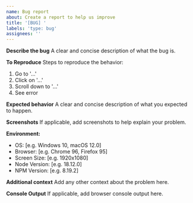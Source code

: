 ```yaml
---
name: Bug report
about: Create a report to help us improve
title: '[BUG] '
labels: 'type: bug'
assignees: ''
---
```


**Describe the bug**
A clear and concise description of what the bug is.

**To Reproduce**
Steps to reproduce the behavior:
1. Go to '...'
2. Click on '...'
3. Scroll down to '...'
4. See error

**Expected behavior**
A clear and concise description of what you expected to happen.

**Screenshots**
If applicable, add screenshots to help explain your problem.

**Environment:**
 - OS: [e.g. Windows 10, macOS 12.0]
 - Browser: [e.g. Chrome 96, Firefox 95]
 - Screen Size: [e.g. 1920x1080]
 - Node Version: [e.g. 18.12.0]
 - NPM Version: [e.g. 8.19.2]

**Additional context**
Add any other context about the problem here.

**Console Output**
If applicable, add browser console output here.
